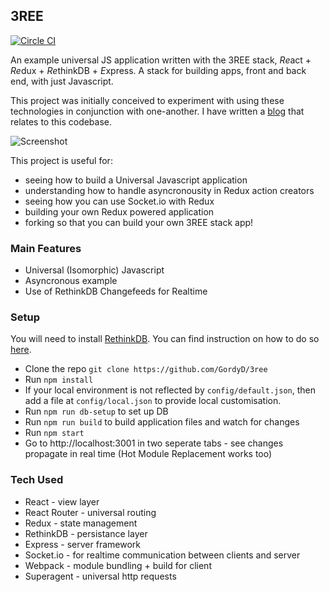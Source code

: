 ## 3REE
[![Circle CI](https://circleci.com/gh/GordyD/3ree.svg?style=svg)](https://circleci.com/gh/GordyD/3ree)

An example universal JS application written with the 3REE stack, *Re*act + *Re*dux + *Re*thinkDB + *E*xpress. A stack for building apps, front and back end, with just Javascript.

This project was initially conceived to experiment with using these technologies in conjunction with one-another. I have written a [blog](http://blog.workshape.io/the-3ree-stack-react-redux-rethinkdb-express-js/) that relates to this codebase.

![Screenshot](http://i.imgur.com/RiFteKV.png)

This project is useful for:
 - seeing how to build a Universal Javascript application
 - understanding how to handle asyncronousity in Redux action creators
 - seeing how you can use Socket.io with Redux
 - building your own Redux powered application
 - forking so that you can build your own 3REE stack app!

### Main Features

 - Universal (Isomorphic) Javascript
 - Asyncronous example
 - Use of RethinkDB Changefeeds for Realtime

### Setup

You will need to install [RethinkDB](http://www.rethinkdb.com). You can find instruction on how to do so [here](http://rethinkdb.com/docs/install/).

 - Clone the repo `git clone https://github.com/GordyD/3ree`
 - Run `npm install`
 - If your local environment is not reflected by `config/default.json`, then add a file at `config/local.json` to provide local customisation.
 - Run `npm run db-setup` to set up DB
 - Run `npm run build` to build application files and watch for changes
 - Run `npm start`
 - Go to http://localhost:3001 in two seperate tabs - see changes propagate in real time (Hot Module Replacement works too)

### Tech Used

 - React - view layer
 - React Router - universal routing
 - Redux - state management
 - RethinkDB - persistance layer
 - Express - server framework
 - Socket.io - for realtime communication between clients and server
 - Webpack - module bundling + build for client
 - Superagent - universal http requests




